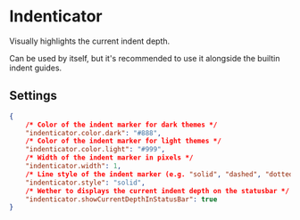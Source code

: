 # Indenticator

Visually highlights the current indent depth.

Can be used by itself, but it's recommended to use it alongside the builtin indent guides.

## Settings

``` JSON
{
    /* Color of the indent marker for dark themes */
    "indenticator.color.dark": "#888",
    /* Color of the indent marker for light themes */
    "indenticator.color.light": "#999",
    /* Width of the indent marker in pixels */
    "indenticator.width": 1,
    /* Line style of the indent marker (e.g. "solid", "dashed", "dotted", ...) */
    "indenticator.style": "solid",
    /* Wether to displays the current indent depth on the statusbar */
    "indenticator.showCurrentDepthInStatusBar": true
}
```